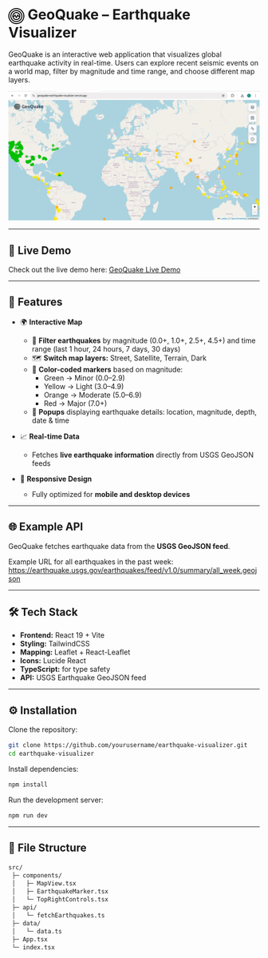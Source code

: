 # <img src="public/logo.png" alt="GeoQuake Logo" width="32" height="32" style="vertical-align: middle;"> GeoQuake – Earthquake Visualizer

GeoQuake is an interactive web application that visualizes global earthquake activity in real-time. Users can explore recent seismic events on a world map, filter by magnitude and time range, and choose different map layers.  

![GeoQuake Screenshot](public/screenshot.png)

---

## 🔗 Live Demo

Check out the live demo here: [GeoQuake Live Demo](https://geoquake-earthquake-visualizer.vercel.app/)

---

## 🚀 Features

- 🌍 **Interactive Map**
  - 🔎 **Filter earthquakes** by magnitude (0.0+, 1.0+, 2.5+, 4.5+) and time range (last 1 hour, 24 hours, 7 days, 30 days)  
  - 🗺️ **Switch map layers:** Street, Satellite, Terrain, Dark  
  - 🎨 **Color-coded markers** based on magnitude:  
    - Green → Minor (0.0–2.9)  
    - Yellow → Light (3.0–4.9)  
    - Orange → Moderate (5.0–6.9)  
    - Red → Major (7.0+)  
  - 📝 **Popups** displaying earthquake details: location, magnitude, depth, date & time  

- 📈 **Real-time Data**
  - Fetches **live earthquake information** directly from USGS GeoJSON feeds  

- 📱 **Responsive Design**
  - Fully optimized for **mobile and desktop devices**

---

## 🌐 Example API

GeoQuake fetches earthquake data from the **USGS GeoJSON feed**.  

Example URL for all earthquakes in the past week:  
https://earthquake.usgs.gov/earthquakes/feed/v1.0/summary/all_week.geojson

---

## 🛠️ Tech Stack

- **Frontend:** React 19 + Vite  
- **Styling:** TailwindCSS  
- **Mapping:** Leaflet + React-Leaflet  
- **Icons:** Lucide React  
- **TypeScript:** for type safety  
- **API:** USGS Earthquake GeoJSON feed

---

## ⚙️ Installation

Clone the repository:

```bash
git clone https://github.com/yourusername/earthquake-visualizer.git
cd earthquake-visualizer
```

Install dependencies:
```bash
npm install
```

Run the development server:
```bash
npm run dev
```

---

## 📂 File Structure

```
src/
 ├─ components/
 │   ├─ MapView.tsx
 │   ├─ EarthquakeMarker.tsx
 │   └─ TopRightControls.tsx
 ├─ api/
 │   └─ fetchEarthquakes.ts
 ├─ data/
 │   └─ data.ts
 ├─ App.tsx
 └─ index.tsx
```
